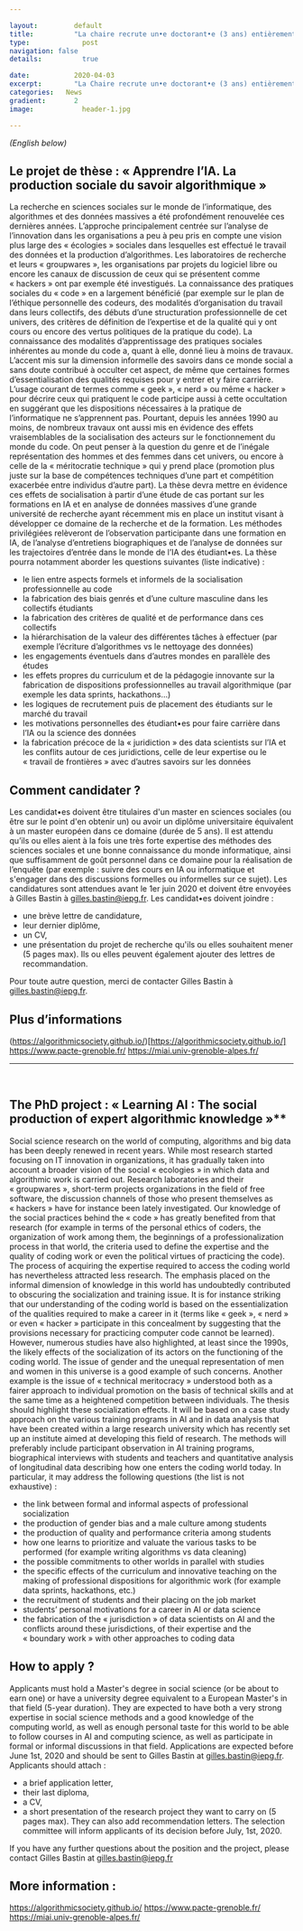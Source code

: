 ```yaml
---

layout:			default
title:  		"La chaire recrute un•e doctorant•e (3 ans) entièrement financé•e à partir de septembre 2020"
type:			  post
navigation: false
details:		  true

date:   		2020-04-03
excerpt: 		"La Chaire recrute un•e doctorant•e (3 ans) entièrement financé•e à partir de septembre 2020. | The Chair is advertising a fully-funded PhD student position (3 years) starting in September 2020."
categories:   News
gradient: 		2
image: 			  header-1.jpg

---
```


<i>(English below)</i>

## Le projet de thèse : « Apprendre l’IA. La production sociale du savoir algorithmique »

La recherche en sciences sociales sur le monde de l’informatique, des algorithmes et des données massives a été profondément renouvelée ces dernières années. L’approche principalement centrée sur l’analyse de l’innovation dans les organisations a peu à peu pris en compte une vision plus large des « écologies » sociales dans lesquelles est effectué le travail des données et la production d’algorithmes. Les laboratoires de recherche et leurs « groupwares », les organisations par projets du logiciel libre ou encore les canaux de discussion de ceux qui se présentent comme « hackers » ont par exemple été investigués. La connaissance des pratiques sociales du « code » en a largement bénéficié (par exemple sur le plan de l’éthique personnelle des codeurs, des modalités d’organisation du travail dans leurs collectifs, des débuts d’une structuration professionnelle de cet univers, des critères de définition de l’expertise et de la qualité qui y ont cours ou encore des vertus politiques de la pratique du code).
La connaissance des modalités d’apprentissage des pratiques sociales inhérentes au monde du code a, quant à elle, donné lieu à moins de travaux. L’accent mis sur la dimension informelle des savoirs dans ce monde social a sans doute contribué à occulter cet aspect, de même que certaines formes d’essentialisation des qualités requises pour y entrer et y faire carrière. L’usage courant de termes comme « geek », « nerd » ou même « hacker » pour décrire ceux qui pratiquent le code participe aussi à cette occultation en suggérant que les dispositions nécessaires à la pratique de l’informatique ne s’apprennent pas.
Pourtant, depuis les années 1990 au moins, de nombreux travaux ont aussi mis en évidence des effets vraisemblables de la socialisation des acteurs sur le fonctionnement du monde du code. On peut penser à la question du genre et de l’inégale représentation des hommes et des femmes dans cet univers, ou encore à celle de la « méritocratie technique » qui y prend place (promotion plus juste sur la base de compétences techniques d’une part et compétition exacerbée entre individus d’autre part).
La thèse devra mettre en évidence ces effets de socialisation à partir d’une étude de cas portant sur les formations en IA et en analyse de données massives d’une grande université de recherche ayant récemment mis en place un institut visant à développer ce domaine de la recherche et de la formation. Les méthodes privilégiées relèveront de l’observation participante dans une formation en IA, de l’analyse d’entretiens biographiques et de l’analyse de données sur les trajectoires d’entrée dans le monde de l’IA des étudiant•es.
La thèse pourra notamment aborder les questions suivantes (liste indicative) :

- le lien entre aspects formels et informels de la socialisation professionnelle au code
- la fabrication des biais genrés et d’une culture masculine dans les collectifs étudiants
- la fabrication des critères de qualité et de performance dans ces collectifs
- la hiérarchisation de la valeur des différentes tâches à effectuer (par exemple l’écriture d’algorithmes vs le nettoyage des données)
- les engagements éventuels dans d’autres mondes en parallèle des études
- les effets propres du curriculum et de la pédagogie innovante sur la fabrication de dispositions professionnelles au travail algorithmique (par exemple les data sprints, hackathons…)
- les logiques de recrutement puis de placement des étudiants sur le marché du travail
- les motivations personnelles des étudiant•es pour faire carrière dans l’IA ou la science des données
- la fabrication précoce de la « juridiction » des data scientists sur l’IA et les conflits autour de ces juridictions, celle de leur expertise ou le « travail de frontières » avec d’autres savoirs sur les données

## Comment candidater ?

Les candidat•es doivent être titulaires d'un master en sciences sociales (ou être sur le point d'en obtenir un) ou avoir un diplôme universitaire équivalent à un master européen dans ce domaine (durée de 5 ans).
Il est attendu qu’ils ou elles aient à la fois une très forte expertise des méthodes des sciences sociales et une bonne connaissance du monde informatique, ainsi que suffisamment de goût personnel dans ce domaine pour la réalisation de l’enquête (par exemple : suivre des cours en IA ou informatique et s'engager dans des discussions formelles ou informelles sur ce sujet).
Les candidatures sont attendues avant le 1er juin 2020 et doivent être envoyées à Gilles Bastin à gilles.bastin@iepg.fr. Les candidat•es doivent joindre :
- une brève lettre de candidature,
- leur dernier diplôme,
- un CV,
- une présentation du projet de recherche qu'ils ou elles souhaitent mener (5 pages max).
Ils ou elles peuvent également ajouter des lettres de recommandation.

Pour toute autre question, merci de contacter Gilles Bastin à gilles.bastin@iepg.fr.

## Plus d’informations

(https://algorithmicsociety.github.io/)[https://algorithmicsociety.github.io/]
https://www.pacte-grenoble.fr/
https://miai.univ-grenoble-alpes.fr/
<br>

---

<br>
  
## The PhD project : « Learning AI : The social production of expert algorithmic knowledge »**

Social science research on the world of computing, algorithms and big data has been deeply renewed in recent years. While most research started focusing on IT innovation in organizations, it has gradually taken into account a broader vision of the social « ecologies » in which data and algorithmic work is carried out. Research laboratories and their « groupwares », short-term projects organizations in the field of free software, the discussion channels of those who present themselves as « hackers » have for instance been lately investigated. Our knowledge of the social practices behind the « code » has greatly benefited from that research (for example in terms of the personal ethics of coders, the organization of work among them, the beginnings of a professionalization process in that world, the criteria used to define the expertise and the quality of coding work or even the political virtues of practicing the code).
The process of acquiring the expertise required to access the coding world has nevertheless attracted less research. The emphasis placed on the informal dimension of knowledge in this world has undoubtedly contributed to obscuring the socialization and training issue. It is for instance striking that our understanding of the coding world is based on the essentialization of the qualities required to make a career in it (terms like « geek », « nerd » or even « hacker » participate in this concealment by suggesting that the provisions necessary for practicing computer code cannot be learned).
However, numerous studies have also highlighted, at least since the 1990s, the likely effects of the socialization of its actors on the functioning of the coding world. The issue of gender and the unequal representation of men and women in this universe is a good example of such concerns. Another example is the issue of « technical meritocracy » understood both as a fairer approach to individual promotion on the basis of technical skills and at the same time as a heightened competition between individuals.
The thesis should highlight these socialization effects. It will be based on a case study approach on the various training programs in AI and in data analysis that have been created within a large research university which has recently set up an institute aimed at developing this field of research. The methods will preferably include participant observation in AI training programs, biographical interviews with students and teachers and quantitative analysis of longitudinal data describing how one enters the coding world today.
In particular, it may address the following questions (the list is not exhaustive) :

- the link between formal and informal aspects of professional socialization
- the production of gender bias and a male culture among students
- the production of quality and performance criteria among students
- how one learns to prioritize and valuate the various tasks to be performed (for example writing algorithms vs data cleaning)
- the possible commitments to other worlds in parallel with studies
- the specific effects of the curriculum and innovative teaching on the making of professional dispositions for algorithmic work (for example data sprints, hackathons, etc.)
- the recruitment of students and their placing on the job market
- students’ personal motivations for a career in AI or data science
- the fabrication of the « jurisdiction » of data scientists on AI and the conflicts around these jurisdictions, of their expertise and the « boundary work » with other approaches to coding data

## How to apply ?

Applicants must hold a Master's degree in social science (or be about to earn one) or have a university degree equivalent to a European Master's in that field (5-year duration).
They are expected to have both a very strong expertise in social science methods and a good knowledge of the computing world, as well as enough personal taste for this world to be able to follow courses in AI and computing science, as well as participate in formal or informal discussions in that field.
Applications are expected before June 1st, 2020 and should be sent to Gilles Bastin at gilles.bastin@iepg.fr. Applicants should attach :
- a brief application letter,
- their last diploma,
- a CV,
- a short presentation of the research project they want to carry on (5 pages max).
They can also add recommendation letters.
The selection committee will inform applicants of its decision before July, 1st, 2020.

If you have any further questions about the position and the project, please contact Gilles Bastin at gilles.bastin@iepg.fr

## More information :
https://algorithmicsociety.github.io/
https://www.pacte-grenoble.fr/
https://miai.univ-grenoble-alpes.fr/
